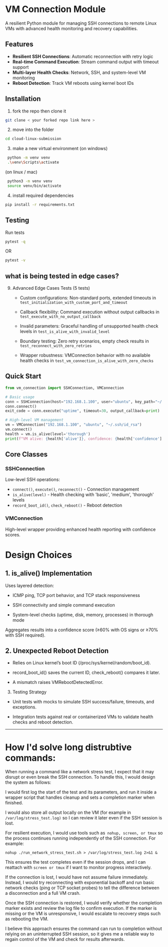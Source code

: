 # VM Connection Module

A resilient Python module for managing SSH connections to remote Linux VMs with advanced health monitoring and recovery capabilities.

## Features
- **Resilient SSH Connections**: Automatic reconnection with retry logic
- **Real-time Command Execution**: Stream command output with timeout support
- **Multi-layer Health Checks**: Network, SSH, and system-level VM monitoring
- **Reboot Detection**: Track VM reboots using kernel boot IDs
## Installation
1. fork the repo then clone it
```bash
git clone < your forked repo link here >
```
2. move into the folder
```bash
cd cloud-linux-submission
```
3. make a new virtual environment (on windows)
```bash
 python -m venv venv
 .\venv\Scripts\activate
```
(on linux / mac)
```bash
 python3 -m venv venv
 source venv/bin/activate
```
4. install required dependencies 
```bash
pip install -r requirements.txt
```
## Testing
Run tests  
```bash 
pytest -q 
``` 
OR 
```bash
pytest -v
```
## what is being tested in edge cases? 
9. Advanced Edge Cases Tests (5 tests)
    * Custom configurations: Non-standard ports, extended timeouts in `test_initialization_with_custom_port_and_timeout`

    * Callback flexibility: Command execution without output callbacks in 
    `test_execute_with_no_output_callback`

    * Invalid parameters: Graceful handling of unsupported health check levels in 
    `test_is_alive_with_invalid_level`

    * Boundary testing: Zero retry scenarios, empty check results
    in `test_reconnect_with_zero_retries`

    * Wrapper robustness: VMConnection behavior with no available health checks in `test_vm_connection_is_alive_with_zero_checks`

## Quick Start

```python
from vm_connection import SSHConnection, VMConnection

# Basic usage
conn = SSHConnection(host="192.168.1.100", user="ubuntu", key_path="~/.ssh/id_rsa")
conn.connect()
exit_code = conn.execute("uptime", timeout=30, output_callback=print)

# High-level VM management
vm = VMConnection("192.168.1.100", "ubuntu", "~/.ssh/id_rsa")
vm.connect()
health = vm.is_alive(level='thorough')
print(f"VM alive: {health['alive']}, confidence: {health['confidence']:.2f}")
```

## Core Classes

### SSHConnection
Low-level SSH operations:
- `connect()`, `execute()`, `reconnect()` - Connection management
- `is_alive(level)` - Health checking with 'basic', 'medium', 'thorough' levels
- `record_boot_id()`, `check_reboot()` - Reboot detection

### VMConnection
High-level wrapper providing enhanced health reporting with confidence scores.

# Design Choices
 ## 1. is_alive() Implementation

Uses layered detection:

* ICMP ping, TCP port behavior, and TCP stack responsiveness

* SSH connectivity and simple command execution

* System-level checks (uptime, disk, memory, processes) in thorough mode

Aggregates results into a confidence score (≥60% with OS signs or ≥70% with SSH required).

## 2. Unexpected Reboot Detection

* Relies on Linux kernel’s boot ID (/proc/sys/kernel/random/boot_id).

* record_boot_id() saves the current ID, check_reboot() compares it later.

* A mismatch raises VMRebootDetectedError.

3. Testing Strategy

* Unit tests with mocks to simulate SSH success/failure, timeouts, and exceptions.

* Integration tests against real or containerized VMs to validate health checks and reboot detection.

----
# How I'd solve long distrubtive commands:

When running a command like a network stress test, I expect that it may disrupt or even break the SSH connection. To handle this, I would design the system as follows:

I would first log the start of the test and its parameters, and run it inside a wrapper script that handles cleanup and sets a completion marker when finished.

I would also store all output locally on the VM (for example in `/var/log/stress_test.log)` so I can review it later even if the SSH session is lost.

For resilient execution, I would use tools such as` nohup, screen, or tmux` so the process continues running independently of the SSH connection. For example:

`nohup ./run_network_stress_test.sh > /var/log/stress_test.log 2>&1 &`

This ensures the test completes even if the session drops, and I can reattach with `screen or tmux` if I want to monitor progress interactively.

If the connection is lost, I would have not assume failure immediately. Instead, I would try reconnecting with exponential backoff and run basic network checks (ping or TCP socket probes) to tell the difference between a disconnection and a full VM crash.

Once the SSH connection is restored, I would verify whether the completion marker exists and review the log file to confirm execution. If the marker is missing or the VM is unresponsive, I would escalate to recovery steps such as rebooting the VM.

I believe this approach ensures the command can run to completion without relying on an uninterrupted SSH session, so it gives me a reliable way to regain control of the VM and check for results afterwards.